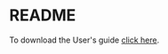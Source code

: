 # README #

To download the User's guide [click here](https://bitbucket.org/nauticleproject/guide/downloads/user_guide_nauticle_1.0.171019.pdf).